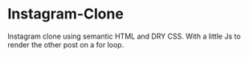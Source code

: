 # Instagram-Clone
 Instagram clone using semantic HTML and DRY CSS. With a little Js to render the other post on a for loop.
